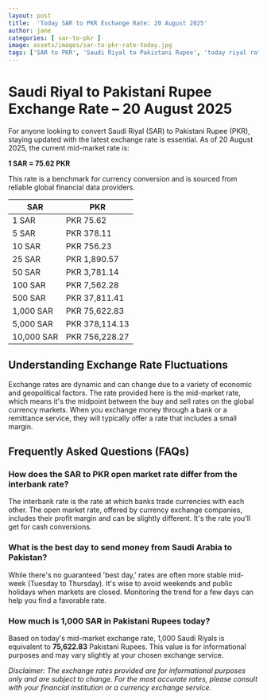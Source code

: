 ```yaml
---
layout: post
title:  'Today SAR to PKR Exchange Rate: 20 August 2025'
author: jane
categories: [ sar-to-pkr ]
image: assets/images/sar-to-pkr-rate-today.jpg
tags: ['SAR to PKR', 'Saudi Riyal to Pakistani Rupee', 'today riyal rate in pakistan', 'saudi riyal rate', 'open market riyal rate']
---
```


# Saudi Riyal to Pakistani Rupee Exchange Rate – 20 August 2025

For anyone looking to convert Saudi Riyal (SAR) to Pakistani Rupee (PKR), staying updated with the latest exchange rate is essential. As of 20 August 2025, the current mid-market rate is:

**1 SAR = 75.62 PKR**

This rate is a benchmark for currency conversion and is sourced from reliable global financial data providers.

| SAR | PKR |
| --- | --- |
| 1 SAR | PKR 75.62 |
| 5 SAR | PKR 378.11 |
| 10 SAR | PKR 756.23 |
| 25 SAR | PKR 1,890.57 |
| 50 SAR | PKR 3,781.14 |
| 100 SAR | PKR 7,562.28 |
| 500 SAR | PKR 37,811.41 |
| 1,000 SAR | PKR 75,622.83 |
| 5,000 SAR | PKR 378,114.13 |
| 10,000 SAR | PKR 756,228.27 |


## Understanding Exchange Rate Fluctuations

Exchange rates are dynamic and can change due to a variety of economic and geopolitical factors. The rate provided here is the mid-market rate, which means it's the midpoint between the buy and sell rates on the global currency markets. When you exchange money through a bank or a remittance service, they will typically offer a rate that includes a small margin.

## Frequently Asked Questions (FAQs)

### How does the SAR to PKR open market rate differ from the interbank rate?

The interbank rate is the rate at which banks trade currencies with each other. The open market rate, offered by currency exchange companies, includes their profit margin and can be slightly different. It's the rate you'll get for cash conversions.

### What is the best day to send money from Saudi Arabia to Pakistan?

While there's no guaranteed 'best day,' rates are often more stable mid-week (Tuesday to Thursday). It's wise to avoid weekends and public holidays when markets are closed. Monitoring the trend for a few days can help you find a favorable rate.

### How much is 1,000 SAR in Pakistani Rupees today?

Based on today's mid-market exchange rate, 1,000 Saudi Riyals is equivalent to **75,622.83** Pakistani Rupees. This value is for informational purposes and may vary slightly at your chosen exchange service.



*Disclaimer: The exchange rates provided are for informational purposes only and are subject to change. For the most accurate rates, please consult with your financial institution or a currency exchange service.*
